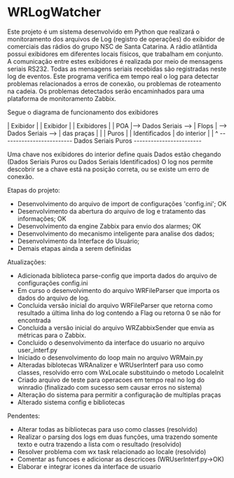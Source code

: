 # WRLogWatcher
Este projeto é um sistema desenvolvido em Python que realizará o monitoramento dos arquivos de Log (registro de operações) do exibidor de comerciais das rádios do grupo NSC de Santa Catarina.
A rádio atlântida possui exibidores em diferentes locais físicos, que trabalham em conjunto. A comunicação entre estes exibidores é realizada por meio de mensagens seriais RS232. 
Todas as mensagens seriais recebidas são registradas neste log de eventos. 
Este programa verifica em tempo real o log para detectar problemas relacionados a erros de conexão, ou problemas de roteamento na cadeia.
Os problemas detectados serão encaminhados para uma plataforma de monitoramento Zabbix.

Segue o diagrama de funcionamento dos exibidores

| Exibidor |                      | Exibidor |                       | Exibidores  |
| POA      |--> Dados Seriais --> | Flops    | --> Dados Seriais --> | das praças  |
|          |       Puros          |          |     Identificados     | do interior |
     |                                                                     ^
      ------------------------- Dados Seriais Puros ------------------------

Uma chave nos exibidores do interior define quais Dados estão chegando (Dados Seriais Puros ou Dados Seriais Identificados)
O log nos permite descobrir se a chave está na posição correta, ou se existe um erro de conexão.

Etapas do projeto:
 - Desenvolvimento do arquivo de import de configurações 'config.ini'; OK
 - Desenvolvimento da abertura do arquivo de log e tratamento das informações; OK
 - Desenvolvimento da engine Zabbix para envio dos alarmes; OK
 - Desenvolvimento do mecanismo inteligente para analise dos dados;
 - Desenvolvimento da Interface do Usuário;
 - Demais etapas ainda a serem definidas

Atualizações:
- Adicionada biblioteca parse-config que importa dados do arquivo de configurações config.ini
- Em curso o desenvolvimento do arquivo WRFileParser que importa os dados do arquivo de log.
- Concluida versão inicial do arquivo WRFileParser que retorna como resultado a última linha do log contendo a Flag ou retorna 0 se não for encontrada
- Concluida a versão inicial do arquivo WRZabbixSender que envia as métricas para o Zabbix.
- Concluido o desenvolvimento da interface do usuario no arquivo user_interf.py
- Iniciado o desenvolvimento do loop main no arquivo WRMain.py
- Alteradas biblotecas WRAnalizer e WRUserInterf para uso como classes, resolvido erro com WxLocale substituindo o metodo LocaleInit
- Criado arquivo de teste para operacoes em tempo real no log do winradio (finalizado com sucesso sem causar erros no sistema)
- Alteração do sistema para permitir a configuração de multiplas praças 
- Alterado sistema config e bibliotecas


Pendentes:
 - Alterar todas as bibliotecas para uso como classes (resolvido)
 - Realizar o parsing dos logs em duas funções, uma trazendo somente texto e outra trazendo a lista com o resultado (resolvido)
 - Resolver problema com wx task relacionado ao locale (resolvido)
 - Comentar as funcoes e adicionar as descricoes (WRUserInterf.py->OK)
 - Elaborar e integrar icones da interface de usuario
